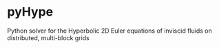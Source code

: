 # pyHype
Python solver for the Hyperbolic 2D Euler equations of inviscid fluids on distributed, multi-block grids
